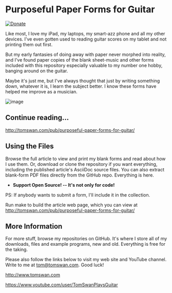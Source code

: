 # Purposeful Paper Forms for Guitar

[![Donate](https://img.shields.io/badge/Donate-PayPal-green.svg)](https://www.paypal.com/cgi-bin/webscr?cmd=_s-xclick&hosted_button_id=YQV4HY2BMM8Z2)

Like most, I love my iPad, my laptops, my smart-azz phone and all my other devices. I've even gotten used to reading guitar scores on my tablet and not printing them out first.

But my early fantasies of doing away with paper never morphed into reality, and I've found paper copies of the blank sheet-music and other forms included with this repository especially valuable to my number one hobby, banging around on the guitar. 

Maybe it's just me, but I've always thought that just by writing something down, whatever it is, I learn the subject better. I know these forms have helped me improve as a musician.

![image](composite.png)

## Continue reading...

http://tomswan.com/pub/purposeful-paper-forms-for-guitar/

## Using the Files

Browse the full article to view and print my blank forms and read about how I use them. Or, download or clone the repository if you want everything, including the published article's AsciiDoc source files. You can also extract blank-form PDF files directly from the GitHub repo. Everything is here.

-    **Support Open Source! -- It's not only for code!**

PS: If anybody wants to submit a form, I'll include it in the collection.

Run make to build the article web page, which you can view at http://tomswan.com/pub/purposeful-paper-forms-for-guitar/

## More Information

For more stuff, browse my repositories on GitHub. It's where I store all of my downloads, files and example programs, new and old. Everything is free for the taking. 

Please also follow the links below to visit my web site and YouTube channel. Write to me at tom@tomswan.com. Good luck!

http://www.tomswan.com

https://www.youtube.com/user/TomSwanPlaysGuitar
